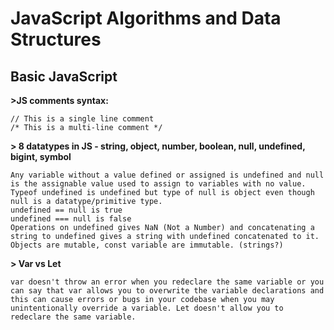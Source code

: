 # JavaScript Algorithms and Data Structures

## Basic JavaScript
**>JS comments syntax:**
```
// This is a single line comment
/* This is a multi-line comment */
```
**> 8 datatypes in JS - string, object, number, boolean, null, undefined, bigint, symbol**
```
Any variable without a value defined or assigned is undefined and null is the assignable value used to assign to variables with no value.
Typeof undefined is undefined but type of null is object even though null is a datatype/primitive type.
undefined == null is true
undefined === null is false
Operations on undefined gives NaN (Not a Number) and concatenating a string to undefined gives a string with undefined concatenated to it.
Objects are mutable, const variable are immutable. (strings?)
```
**> Var vs Let**
```
var doesn't throw an error when you redeclare the same variable or you can say that var allows you to overwrite the variable declarations and this can cause errors or bugs in your codebase when you may unintentionally override a variable. Let doesn't allow you to redeclare the same variable.
```
